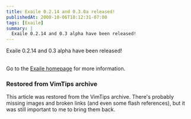 ```yaml
---
title: Exaile 0.2.14 and 0.3.0a released!
publishedAt: 2008-10-06T18:12:31-07:00
tags: [Exaile]
summary: |
  Exaile 0.2.14 and 0.3 alpha have been released!
---
```

Exaile 0.2.14 and 0.3 alpha have been released!<br /><br />

Go to the <a href='http://www.exaile.org'>Exaile homepage</a> for more
information.

<div class="restored-from-archive">
  <h3>Restored from VimTips archive</h3>
  <p>
  This article was restored from the VimTips archive. There's probably
  missing images and broken links (and even some flash references), but it
  was still important to me to bring them back.
  </p>
</div>
